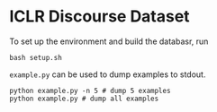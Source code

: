 # ICLR Discourse Dataset

To set up the environment and build the databasr, run

```
bash setup.sh
```

`example.py` can be used to dump examples to stdout.

```
python example.py -n 5 # dump 5 examples
python example.py # dump all examples
```
